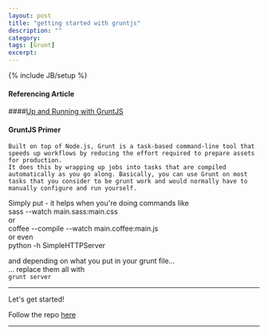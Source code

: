 ```yaml
---
layout: post
title: "getting started with gruntjs"
description: ""
category: 
tags: [Grunt]
excerpt: 
---
```

{% include JB/setup %}

#### Referencing Article

####[Up and Running with GruntJS](http://coding.smashingmagazine.com/2013/10/29/get-up-running-grunt/)  
  


#### GruntJS Primer

    Built on top of Node.js, Grunt is a task-based command-line tool that speeds up workflows by reducing the effort required to prepare assets for production.  
    It does this by wrapping up jobs into tasks that are compiled automatically as you go along. Basically, you can use Grunt on most tasks that you consider to be grunt work and would normally have to manually configure and run yourself.

Simply put - it helps when you're doing commands like  
    sass --watch main.sass:main.css  
or  
    coffee --compile --watch main.coffee:main.js  
or even  
    python -h SimpleHTTPServer  

and depending on what you put in your grunt file...  
... replace them all with  
`grunt server`


---
Let's get started!

Follow the repo [here](https://github.com/denistsoi/port-js)

---